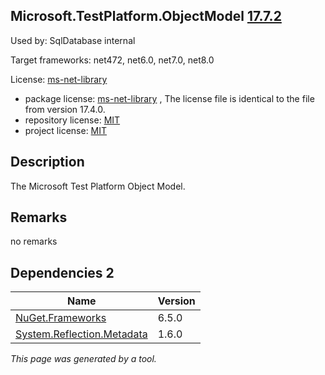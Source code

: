 Microsoft.TestPlatform.ObjectModel [17.7.2](https://www.nuget.org/packages/Microsoft.TestPlatform.ObjectModel/17.7.2)
--------------------

Used by: SqlDatabase internal

Target frameworks: net472, net6.0, net7.0, net8.0

License: [ms-net-library](../../../../licenses/ms-net-library) 

- package license: [ms-net-library]() , The license file is identical to the file from version 17.4.0.
- repository license: [MIT](https://github.com/microsoft/vstest) 
- project license: [MIT](https://github.com/microsoft/vstest) 

Description
-----------
The Microsoft Test Platform Object Model.

Remarks
-----------
no remarks


Dependencies 2
-----------

|Name|Version|
|----------|:----|
|[NuGet.Frameworks](../../../../packages/nuget.org/nuget.frameworks/6.5.0)|6.5.0|
|[System.Reflection.Metadata](../../../../packages/nuget.org/system.reflection.metadata/1.6.0)|1.6.0|

*This page was generated by a tool.*